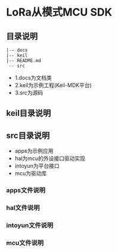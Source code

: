 # LoRa从模式MCU SDK

## 目录说明

```
|-- docs
|-- keil
|-- README.md
 -- src
```
- 1.docs为文档类
- 2.keil为示例工程(Keil-MDK平台)
- 3.src为源码

## keil目录说明

## src目录说明
- apps为示例应用
- hal为mcu的外设接口驱动实现
- intoyun为平台接口
- mcu为驱动库


### apps文件说明

### hal文件说明

### intoyun文件说明

### mcu文件说明
